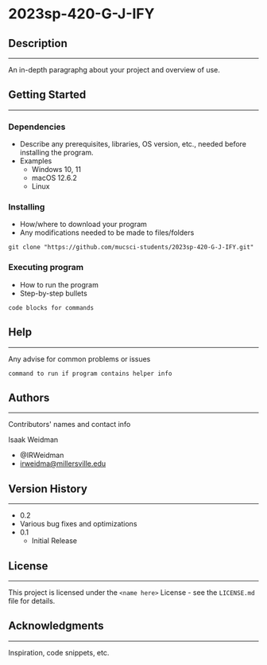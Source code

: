 # 2023sp-420-G-J-IFY

## Description
---

An in-depth paragraphg about your project and overview of use.

## Getting Started
---

### Dependencies

- Describe any prerequisites, libraries, OS version, etc., needed before installing the program.
- Examples
  - Windows 10, 11
  - macOS 12.6.2
  - Linux

### Installing

- How/where to download your program
- Any modifications needed to be made to files/folders

```
git clone "https://github.com/mucsci-students/2023sp-420-G-J-IFY.git"
```

### Executing program

- How to run the program
- Step-by-step bullets

```
code blocks for commands
```

## Help
---

Any advise for common problems or issues

```
command to run if program contains helper info
```

## Authors
---

Contributors' names and contact info

Isaak Weidman
- @IRWeidman
- irweidma@millersville.edu

## Version History
---

- 0.2
 - Various bug fixes and optimizations
- 0.1
  - Initial Release

## License
---

This project is licensed under the `<name here>` License - see the `LICENSE.md` file for details.

## Acknowledgments
---

Inspiration, code snippets, etc.